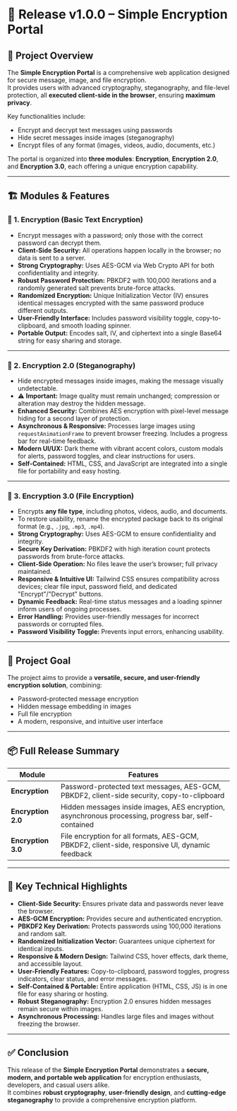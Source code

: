 # 🚀 Release v1.0.0 – Simple Encryption Portal

## 🔐 Project Overview
The **Simple Encryption Portal** is a comprehensive web application designed for secure message, image, and file encryption.  
It provides users with advanced cryptography, steganography, and file-level protection, all **executed client-side in the browser**, ensuring **maximum privacy**.  

Key functionalities include:  
- Encrypt and decrypt text messages using passwords  
- Hide secret messages inside images (steganography)  
- Encrypt files of any format (images, videos, audio, documents, etc.)  

The portal is organized into **three modules**: **Encryption**, **Encryption 2.0**, and **Encryption 3.0**, each offering a unique encryption capability.

---

## 🏗️ Modules & Features

### 🔹 1. Encryption (Basic Text Encryption)
- Encrypt messages with a password; only those with the correct password can decrypt them.  
- **Client-Side Security:** All operations happen locally in the browser; no data is sent to a server.  
- **Strong Cryptography:** Uses AES-GCM via Web Crypto API for both confidentiality and integrity.  
- **Robust Password Protection:** PBKDF2 with 100,000 iterations and a randomly generated salt prevents brute-force attacks.  
- **Randomized Encryption:** Unique Initialization Vector (IV) ensures identical messages encrypted with the same password produce different outputs.  
- **User-Friendly Interface:** Includes password visibility toggle, copy-to-clipboard, and smooth loading spinner.  
- **Portable Output:** Encodes salt, IV, and ciphertext into a single Base64 string for easy sharing and storage.  

---

### 🔹 2. Encryption 2.0 (Steganography)
- Hide encrypted messages inside images, making the message visually undetectable.  
- ⚠️ **Important:** Image quality must remain unchanged; compression or alteration may destroy the hidden message.  
- **Enhanced Security:** Combines AES encryption with pixel-level message hiding for a second layer of protection.  
- **Asynchronous & Responsive:** Processes large images using `requestAnimationFrame` to prevent browser freezing. Includes a progress bar for real-time feedback.  
- **Modern UI/UX:** Dark theme with vibrant accent colors, custom modals for alerts, password toggles, and clear instructions for users.  
- **Self-Contained:** HTML, CSS, and JavaScript are integrated into a single file for portability and easy hosting.  

---

### 🔹 3. Encryption 3.0 (File Encryption)
- Encrypts **any file type**, including photos, videos, audio, and documents.  
- To restore usability, rename the encrypted package back to its original format (e.g., `.jpg`, `.mp3`, `.mp4`).  
- **Strong Cryptography:** Uses AES-GCM to ensure confidentiality and integrity.  
- **Secure Key Derivation:** PBKDF2 with high iteration count protects passwords from brute-force attacks.  
- **Client-Side Operation:** No files leave the user’s browser; full privacy maintained.  
- **Responsive & Intuitive UI:** Tailwind CSS ensures compatibility across devices; clear file input, password field, and dedicated "Encrypt"/"Decrypt" buttons.  
- **Dynamic Feedback:** Real-time status messages and a loading spinner inform users of ongoing processes.  
- **Error Handling:** Provides user-friendly messages for incorrect passwords or corrupted files.  
- **Password Visibility Toggle:** Prevents input errors, enhancing usability.  

---

## 🎯 Project Goal
The project aims to provide a **versatile, secure, and user-friendly encryption solution**, combining:  
- Password-protected message encryption  
- Hidden message embedding in images  
- Full file encryption  
- A modern, responsive, and intuitive user interface  

---

## 📦 Full Release Summary
| Module             | Features                                                                                             |
|-------------------|-----------------------------------------------------------------------------------------------------|
| **Encryption**     | Password-protected text messages, AES-GCM, PBKDF2, client-side security, copy-to-clipboard          |
| **Encryption 2.0** | Hidden messages inside images, AES encryption, asynchronous processing, progress bar, self-contained|
| **Encryption 3.0** | File encryption for all formats, AES-GCM, PBKDF2, client-side, responsive UI, dynamic feedback      |

---

## 🔑 Key Technical Highlights
- **Client-Side Security:** Ensures private data and passwords never leave the browser.  
- **AES-GCM Encryption:** Provides secure and authenticated encryption.  
- **PBKDF2 Key Derivation:** Protects passwords using 100,000 iterations and random salt.  
- **Randomized Initialization Vector:** Guarantees unique ciphertext for identical inputs.  
- **Responsive & Modern Design:** Tailwind CSS, hover effects, dark theme, and accessible layout.  
- **User-Friendly Features:** Copy-to-clipboard, password toggles, progress indicators, clear status, and error messages.  
- **Self-Contained & Portable:** Entire application (HTML, CSS, JS) is in one file for easy sharing or hosting.  
- **Robust Steganography:** Encryption 2.0 ensures hidden messages remain secure within images.  
- **Asynchronous Processing:** Handles large files and images without freezing the browser.  

---

## ✅ Conclusion
This release of the **Simple Encryption Portal** demonstrates a **secure, modern, and portable web application** for encryption enthusiasts, developers, and casual users alike.  
It combines **robust cryptography**, **user-friendly design**, and **cutting-edge steganography** to provide a comprehensive encryption platform.
